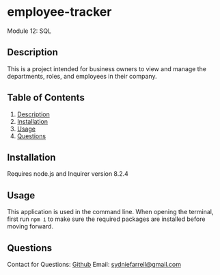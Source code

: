 # employee-tracker
Module 12: SQL

## Description
This is a project intended for business owners to view and manage the departments, roles, and employees in their company. 
## Table of Contents

1. [Description](#Description) 
2. [Installation](#Installation) 
3. [Usage](#usage) 
4. [Questions](#questions)

## Installation
Requires node.js and Inquirer version 8.2.4

## Usage
This application is used in the command line. When opening the terminal, first run `npm i` to make sure the required packages are installed before moving forward. 

## Questions
Contact for Questions: 
 [Github](https://github.com/syd9f) 
Email: sydniefarrell@gmail.com